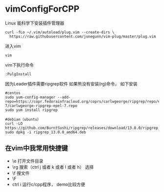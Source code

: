 # vimConfigForCPP


Linux 能科学下安装插件管理器
```
curl -fLo ~/.vim/autoload/plug.vim --create-dirs \
  https://raw.githubusercontent.com/junegunn/vim-plug/master/plug.vim
```

进入vim
```
vim
```

vim下执行命令
```
:PulgInstall
```

因为Leader插件需要ripgrep软件
如果熊没有安装(rg)命令， 如下安装
```
#centos
sudo yum-config-manager --add-repo=https://copr.fedorainfracloud.org/coprs/carlwgeorge/ripgrep/repo/epel-7/carlwgeorge-ripgrep-epel-7.repo
sudo yum install ripgrep

#debian（ubuntu）
curl -LO https://github.com/BurntSushi/ripgrep/releases/download/13.0.0/ripgrep_13.0.0_amd64.deb
sudo dpkg -i ripgrep_13.0.0_amd64.deb
```

## 在vim中我常用快捷键
- \e 打开文件目录
- \rg 搜索（ctrl  j 或者  k 或者 l  或者 h） 选择
- \f 搜文件
- \F
- ctrl i 运行c/cpp程序， demo比较方便
